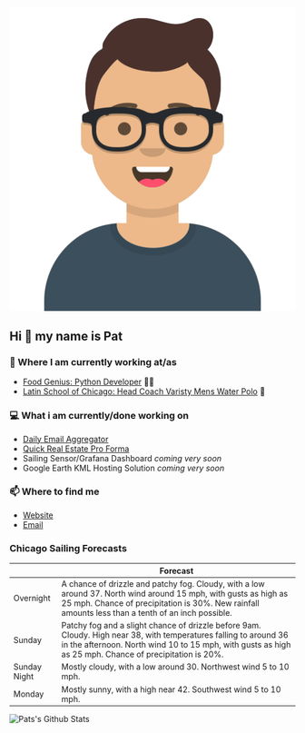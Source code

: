 [![Social banner for p-j-falconer](https://raw.githubusercontent.com/P-J-FALCONER/P-J-FALCONER/master/assets/avataaars.svg)](https://patfalconer.com/)
## Hi :wave: my name is Pat

### 💼 Where I am currently working at/as
- [Food Genius: Python Developer](https://getfoodgenius.com/) 🍔🐍
- [Latin School of Chicago: Head Coach Varisty Mens Water Polo](https://www.latinschool.org/) 🤽


### 💻 What i am currently/done working on
 - [Daily Email Aggregator](https://github.com/P-J-FALCONER/dott_daily_mail)
 - [Quick Real Estate Pro Forma](https://github.com/P-J-FALCONER/henry)
 - Sailing Sensor/Grafana Dashboard *coming very soon*
 - Google Earth KML Hosting Solution *coming very soon*

### 📫 Where to find me
 - [Website](https://patfalconer.com/)
 - [Email](mailto:patrick.j.falconer@gmail.com)


### Chicago Sailing Forecasts
|   | Forecast  |
|---|---|
| Overnight | A chance of drizzle and patchy fog. Cloudy, with a low around 37. North wind around 15 mph, with gusts as high as 25 mph. Chance of precipitation is 30%. New rainfall amounts less than a tenth of an inch possible. |
| Sunday | Patchy fog and a slight chance of drizzle before 9am. Cloudy. High near 38, with temperatures falling to around 36 in the afternoon. North wind 10 to 15 mph, with gusts as high as 25 mph. Chance of precipitation is 20%. |
| Sunday Night | Mostly cloudy, with a low around 30. Northwest wind 5 to 10 mph. |
| Monday | Mostly sunny, with a high near 42. Southwest wind 5 to 10 mph. |

![Pats's Github Stats](https://github-readme-stats.vercel.app/api?username=p-j-falconer&show_icons=true&theme=radical)

